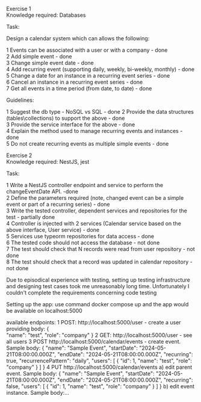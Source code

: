 Exercise 1  
Knowledge required: Databases  
  
Task:  
  
Design a calendar system which can allows the following:  
  
1 Events can be associated with a user or with a company - done  
2 Add simple event - done  
3 Change simple event date - done  
4 Add recurring event (supporting daily, weekly, bi-weekly, monthly) - done  
5 Change a date for an instance in a recurring event series - done  
6 Cancel an instance in a recurring event series - done  
7 Get all events in a time period (from date, to date) - done  

Guidelines:  
  
1 Suggest the db type - NoSQL vs SQL - done 
2 Provide the data structures (tables\collections) to support the above - done  
3 Provide the service interface for the above - done  
4 Explain the method used to manage recurring events and instances - done  
5 Do not create recurring events as multiple simple events - done  
  
Exercise 2  
Knowledge required: NestJS, jest   
  
Task:  
  
1 Write a NestJS controller endpoint and service to perform the changeEventDate API. -done  
2 Define the parameters required (note, changed event can be a simple event or part of a recurring series) - done  
3 Write the tested controller, dependent services and repositories for the test - partially done  
4 Controller is injected with 2 services (Calendar service based on the above interface, User service) - done  
5 Services use typeorm repositories for data access - done  
6 The tested code should not access the database - not done  
7 The test should check that N records were read from user repository  - not done  
8 The test should check that a record was updated in calendar repository - not done  

Due to episodical experience with testing, setting up testing infrastructure and designing test cases took me unreasonably
long time. Unfortunately I couldn't complete the requirements concerning code testing

Setting up the app:
use command docker compose up and the app would be available on localhost:5000

available endpoints: 
1 POST: http://localhost:5000/user - create a user providing body:
{	
		"name": "test",
		"role": "company"
}
2 GET: http://localhost:5000/user - see all users
3 POST http://localhost:5000/calendar/events - create event. Sample body:
{
		"name": "Sample Event",
		"startDate": "2024-05-21T08:00:00.000Z",
		"endDate": "2024-05-21T08:00:00.000Z",
		"recurring": true,
		"recurrencePattern": "daily",
	"users": [
		{
			"id": 1,
			"name": "test",
			"role": "company"
		}
	]
}
4 PUT http://localhost:5000/calendar/events
a) edit parent event. Sample body:
{
		"name": "Sample Event",
		"startDate": "2024-05-21T08:00:00.000Z",
		"endDate": "2024-05-21T08:00:00.000Z",
		"recurring": false,
	"users": [
		{
			"id": 1,
			"name": "test",
			"role": "company"
		}
	]
}
b) edit event instance. Sample body:...
